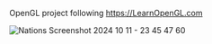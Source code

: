 OpenGL project following https://LearnOpenGL.com

![Nations Screenshot 2024 10 11 - 23 45 47 60](https://github.com/user-attachments/assets/38456b3b-3835-4335-bca1-29653adfced7)
